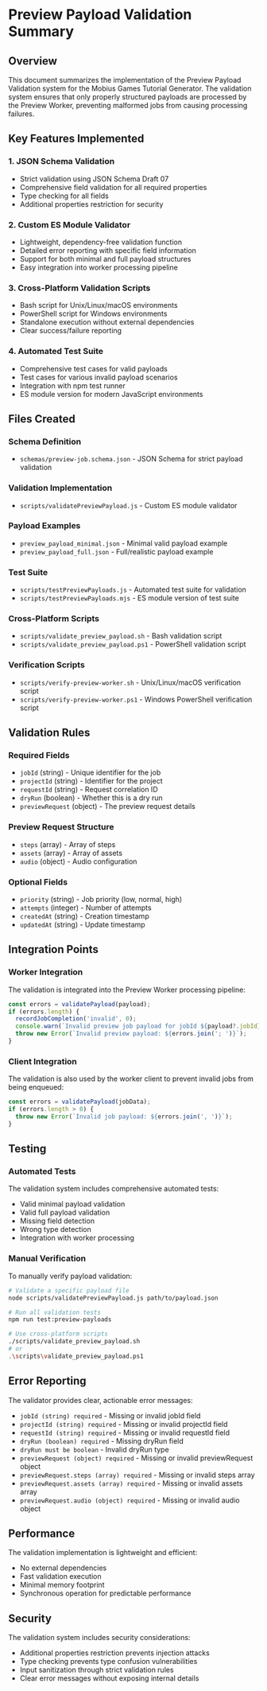 # Preview Payload Validation Summary

## Overview
This document summarizes the implementation of the Preview Payload Validation system for the Mobius Games Tutorial Generator. The validation system ensures that only properly structured payloads are processed by the Preview Worker, preventing malformed jobs from causing processing failures.

## Key Features Implemented

### 1. JSON Schema Validation
- Strict validation using JSON Schema Draft 07
- Comprehensive field validation for all required properties
- Type checking for all fields
- Additional properties restriction for security

### 2. Custom ES Module Validator
- Lightweight, dependency-free validation function
- Detailed error reporting with specific field information
- Support for both minimal and full payload structures
- Easy integration into worker processing pipeline

### 3. Cross-Platform Validation Scripts
- Bash script for Unix/Linux/macOS environments
- PowerShell script for Windows environments
- Standalone execution without external dependencies
- Clear success/failure reporting

### 4. Automated Test Suite
- Comprehensive test cases for valid payloads
- Test cases for various invalid payload scenarios
- Integration with npm test runner
- ES module version for modern JavaScript environments

## Files Created

### Schema Definition
- `schemas/preview-job.schema.json` - JSON Schema for strict payload validation

### Validation Implementation
- `scripts/validatePreviewPayload.js` - Custom ES module validator

### Payload Examples
- `preview_payload_minimal.json` - Minimal valid payload example
- `preview_payload_full.json` - Full/realistic payload example

### Test Suite
- `scripts/testPreviewPayloads.js` - Automated test suite for validation
- `scripts/testPreviewPayloads.mjs` - ES module version of test suite

### Cross-Platform Scripts
- `scripts/validate_preview_payload.sh` - Bash validation script
- `scripts/validate_preview_payload.ps1` - PowerShell validation script

### Verification Scripts
- `scripts/verify-preview-worker.sh` - Unix/Linux/macOS verification script
- `scripts/verify-preview-worker.ps1` - Windows PowerShell verification script

## Validation Rules

### Required Fields
- `jobId` (string) - Unique identifier for the job
- `projectId` (string) - Identifier for the project
- `requestId` (string) - Request correlation ID
- `dryRun` (boolean) - Whether this is a dry run
- `previewRequest` (object) - The preview request details

### Preview Request Structure
- `steps` (array) - Array of steps
- `assets` (array) - Array of assets
- `audio` (object) - Audio configuration

### Optional Fields
- `priority` (string) - Job priority (low, normal, high)
- `attempts` (integer) - Number of attempts
- `createdAt` (string) - Creation timestamp
- `updatedAt` (string) - Update timestamp

## Integration Points

### Worker Integration
The validation is integrated into the Preview Worker processing pipeline:
```javascript
const errors = validatePayload(payload);
if (errors.length) {
  recordJobCompletion('invalid', 0);
  console.warn(`Invalid preview job payload for jobId ${payload?.jobId}:`, errors);
  throw new Error(`Invalid preview payload: ${errors.join('; ')}`);
}
```

### Client Integration
The validation is also used by the worker client to prevent invalid jobs from being enqueued:
```javascript
const errors = validatePayload(jobData);
if (errors.length > 0) {
  throw new Error(`Invalid job payload: ${errors.join(', ')}`);
}
```

## Testing

### Automated Tests
The validation system includes comprehensive automated tests:
- Valid minimal payload validation
- Valid full payload validation
- Missing field detection
- Wrong type detection
- Integration with worker processing

### Manual Verification
To manually verify payload validation:
```bash
# Validate a specific payload file
node scripts/validatePreviewPayload.js path/to/payload.json

# Run all validation tests
npm run test:preview-payloads

# Use cross-platform scripts
./scripts/validate_preview_payload.sh
# or
.\scripts\validate_preview_payload.ps1
```

## Error Reporting
The validator provides clear, actionable error messages:
- `jobId (string) required` - Missing or invalid jobId field
- `projectId (string) required` - Missing or invalid projectId field
- `requestId (string) required` - Missing or invalid requestId field
- `dryRun (boolean) required` - Missing dryRun field
- `dryRun must be boolean` - Invalid dryRun type
- `previewRequest (object) required` - Missing or invalid previewRequest object
- `previewRequest.steps (array) required` - Missing or invalid steps array
- `previewRequest.assets (array) required` - Missing or invalid assets array
- `previewRequest.audio (object) required` - Missing or invalid audio object

## Performance
The validation implementation is lightweight and efficient:
- No external dependencies
- Fast validation execution
- Minimal memory footprint
- Synchronous operation for predictable performance

## Security
The validation system includes security considerations:
- Additional properties restriction prevents injection attacks
- Type checking prevents type confusion vulnerabilities
- Input sanitization through strict validation rules
- Clear error messages without exposing internal details